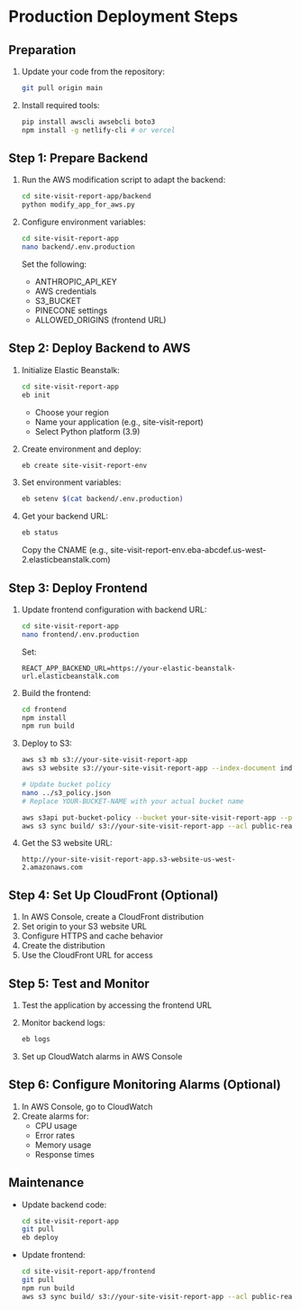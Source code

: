 # Production Deployment Steps

## Preparation

1. Update your code from the repository:
   ```bash
   git pull origin main
   ```

2. Install required tools:
   ```bash
   pip install awscli awsebcli boto3
   npm install -g netlify-cli # or vercel
   ```

## Step 1: Prepare Backend

1. Run the AWS modification script to adapt the backend:
   ```bash
   cd site-visit-report-app/backend
   python modify_app_for_aws.py
   ```

2. Configure environment variables:
   ```bash
   cd site-visit-report-app
   nano backend/.env.production
   ```
   
   Set the following:
   - ANTHROPIC_API_KEY
   - AWS credentials
   - S3_BUCKET
   - PINECONE settings
   - ALLOWED_ORIGINS (frontend URL)

## Step 2: Deploy Backend to AWS

1. Initialize Elastic Beanstalk:
   ```bash
   cd site-visit-report-app
   eb init
   ```
   
   - Choose your region
   - Name your application (e.g., site-visit-report)
   - Select Python platform (3.9)

2. Create environment and deploy:
   ```bash
   eb create site-visit-report-env
   ```

3. Set environment variables:
   ```bash
   eb setenv $(cat backend/.env.production)
   ```

4. Get your backend URL:
   ```bash
   eb status
   ```
   
   Copy the CNAME (e.g., site-visit-report-env.eba-abcdef.us-west-2.elasticbeanstalk.com)

## Step 3: Deploy Frontend

1. Update frontend configuration with backend URL:
   ```bash
   cd site-visit-report-app
   nano frontend/.env.production
   ```
   
   Set:
   ```
   REACT_APP_BACKEND_URL=https://your-elastic-beanstalk-url.elasticbeanstalk.com
   ```

2. Build the frontend:
   ```bash
   cd frontend
   npm install
   npm run build
   ```

3. Deploy to S3:
   ```bash
   aws s3 mb s3://your-site-visit-report-app
   aws s3 website s3://your-site-visit-report-app --index-document index.html --error-document index.html
   
   # Update bucket policy
   nano ../s3_policy.json
   # Replace YOUR-BUCKET-NAME with your actual bucket name
   
   aws s3api put-bucket-policy --bucket your-site-visit-report-app --policy file://../s3_policy.json
   aws s3 sync build/ s3://your-site-visit-report-app --acl public-read
   ```

4. Get the S3 website URL:
   ```
   http://your-site-visit-report-app.s3-website-us-west-2.amazonaws.com
   ```

## Step 4: Set Up CloudFront (Optional)

1. In AWS Console, create a CloudFront distribution
2. Set origin to your S3 website URL
3. Configure HTTPS and cache behavior
4. Create the distribution
5. Use the CloudFront URL for access

## Step 5: Test and Monitor

1. Test the application by accessing the frontend URL
2. Monitor backend logs:
   ```bash
   eb logs
   ```

3. Set up CloudWatch alarms in AWS Console

## Step 6: Configure Monitoring Alarms (Optional)

1. In AWS Console, go to CloudWatch
2. Create alarms for:
   - CPU usage
   - Error rates
   - Memory usage
   - Response times

## Maintenance

- Update backend code:
  ```bash
  cd site-visit-report-app
  git pull
  eb deploy
  ```

- Update frontend:
  ```bash
  cd site-visit-report-app/frontend
  git pull
  npm run build
  aws s3 sync build/ s3://your-site-visit-report-app --acl public-read
  ``` 